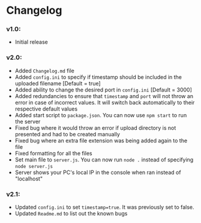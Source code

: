 # Changelog

### v1.0:
- Initial release

### v2.0:
- Added `Changelog.md` file
- Added `config.ini` to specify if timestamp should be included in the uploaded filename [Default = true]
- Added ability to change the desired port in `config.ini` [Default = 3000]
- Added redundancies to ensure that `timestamp` and `port` will not throw an error in case of incorrect values. It will switch back automatically to their respective default values
- Added start script to `package.json`. You can now use `npm start` to run the server
- Fixed bug where it would throw an error if upload directory is not presented and had to be created manually
- Fixed bug where an extra file extension was being added again to the file
- Fixed formatting for all the files
- Set main file to `server.js`. You can now run `node .` instead of specifying `node server.js`
- Server shows your PC's local IP in the console when ran instead of "localhost"

### v2.1:
- Updated `config.ini` to set `timestamp=true`. It was previously set to false.
- Updated `Readme.md` to list out the known bugs